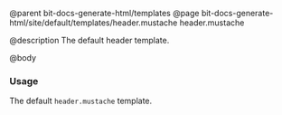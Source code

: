 @parent bit-docs-generate-html/templates
@page bit-docs-generate-html/site/default/templates/header.mustache header.mustache

@description The default header template.

@body

### Usage

The default `header.mustache` template.
